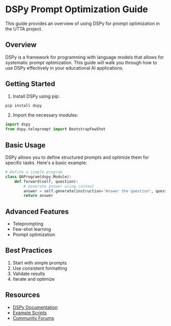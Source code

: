 # DSPy Prompt Optimization Guide

This guide provides an overview of using DSPy for prompt optimization in the UTTA project.

## Overview

DSPy is a framework for programming with language models that allows for systematic prompt optimization. This guide will walk you through how to use DSPy effectively in your educational AI applications.

## Getting Started

1. Install DSPy using pip:
```bash
pip install dspy
```

2. Import the necessary modules:
```python
import dspy
from dspy.teleprompt import BootstrapFewShot
```

## Basic Usage

DSPy allows you to define structured prompts and optimize them for specific tasks. Here's a basic example:

```python
# Define a simple program
class QAProgram(dspy.Module):
    def forward(self, question):
        # Generate answer using context
        answer = self.generate(instruction="Answer the question", question=question)
        return answer
```

## Advanced Features

- Teleprompting
- Few-shot learning
- Prompt optimization

## Best Practices

1. Start with simple prompts
2. Use consistent formatting
3. Validate results
4. Iterate and optimize

## Resources

- [DSPy Documentation](https://dspy.ai)
- [Example Scripts](../dspy_example.py)
- [Community Forums](https://github.com/stanfordnlp/dspy/discussions) 